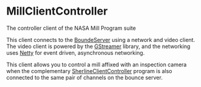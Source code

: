 # MillClientController
The controller client of the NASA Mill Program suite

This client connects to the [BoundeServer](https://github.com/BeyondPerception/BounceServer) using a network and video client. The video client is powered by the [GStreamer](https://gstreamer.freedesktop.org/) library, and the networking uses [Netty](https://netty.io/) for event driven, asynchronous networking.

This client allows you to control a mill affixed with an inspection camera when the complementary [SherlineClientController](https://github.com/BeyondPerception/SherlineClientController) program is also connected to the same pair of channels on the bounce server.
